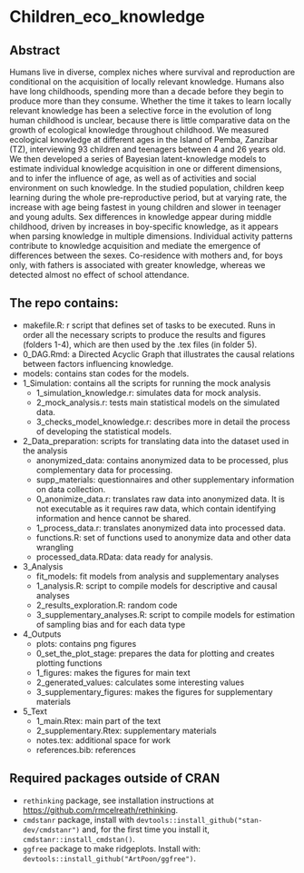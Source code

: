 # Children_eco_knowledge

## Abstract
Humans live in diverse, complex niches where survival and reproduction are conditional on the acquisition of locally relevant knowledge. Humans also have long childhoods, spending more than a decade before they begin to produce more than they consume. Whether the time it takes to learn locally relevant knowledge has been a selective force in the evolution of long human childhood is unclear, because there is little comparative data on the growth of ecological knowledge throughout childhood. 
We measured ecological knowledge at different ages in the Island of Pemba, Zanzibar (TZ), interviewing 93 children and teenagers between 4 and 26 years old.
We then developed a series of Bayesian latent-knowledge models to estimate individual knowledge acquisition in one or different dimensions, and to infer the influence of age, as well as of activities and social environment on such knowledge.
In the studied population, children keep learning during the whole pre-reproductive period, but at varying rate, the increase with age being fastest in young children and slower in teenager and young adults. Sex differences in knowledge appear during middle childhood, driven by increases in boy-specific knowledge, as it appears when parsing knowledge in multiple dimensions. Individual activity patterns contribute to knowledge acquisition and mediate the emergence of differences between the sexes. Co-residence with mothers and, for boys only, with fathers is associated with greater knowledge, whereas we detected almost no effect of school attendance. 

## The repo contains:
- makefile.R: r script that defines set of tasks to be executed. Runs in order all the necessary scripts to produce the results and figures (folders 1-4), which are then used by the .tex files (in folder 5). 
- 0_DAG.Rmd: a Directed Acyclic Graph that illustrates the causal relations between factors influencing knowledge. 
- models: contains stan codes for the models.
- 1\_Simulation: contains all the scripts for running the mock analysis  
	- 1\_simulation\_knowledge.r: simulates data for mock analysis.
	- 2\_mock\_analysis.r: tests main statistical models on the simulated data.
	- 3\_checks\_model\_knowledge.r: describes more in detail the process of developing the statistical models.
- 2\_Data\_preparation: scripts for translating data into the dataset used in the analysis
	- anonymized_data: contains anonymized data to be processed, plus complementary data for processing.
	- supp_materials: questionnaires and other supplementary information on data collection. 
	- 0\_anonimize\_data.r: translates raw data into anonymized data. It is not executable as it requires raw data, which contain identifying information and hence cannot be shared.
	- 1\_process\_data.r: translates anonymized data into processed data. 
	- functions.R: set of functions used to anonymize data and other data wrangling
	- processed_data.RData: data ready for analysis.
- 3\_Analysis
	- fit\_models: fit models from analysis and supplementary analyses
	- 1\_analysis.R: script to compile models for descriptive and causal analyses
	- 2\_results\_exploration.R: random code 
	- 3\_supplementary\_analyses.R: script to compile models for estimation of sampling bias and for each data type
- 4\_Outputs
	- plots: contains png figures
	- 0\_set\_the\_plot\_stage: prepares the data for plotting and creates plotting functions
	- 1\_figures: makes the figures for main text
	- 2\_generated\_values: calculates some interesting values  
	- 3\_supplementary\_figures: makes the figures for supplementary materials
- 5\_Text
	- 1\_main.Rtex: main part of the text
	- 2\_supplementary.Rtex: supplementary materials
	- notes.tex: additional space for work
	- references.bib: references

## Required packages outside of CRAN
- `rethinking` package, see installation instructions at https://github.com/rmcelreath/rethinking.
- `cmdstanr` package, install with `devtools::install_github("stan-dev/cmdstanr")` and, for the first time you install it, `cmdstanr::install_cmdstan()`.
- `ggfree` package to make ridgeplots. Install with: `devtools::install_github("ArtPoon/ggfree")`.
